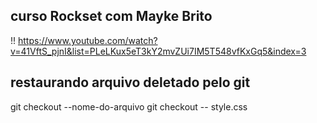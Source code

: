 ## curso Rockset com Mayke Brito
!! https://www.youtube.com/watch?v=41VftS_pjnI&list=PLeLKux5eT3kY2mvZUi7IM5T548vfKxGq5&index=3

## restaurando arquivo deletado pelo git

git checkout --nome-do-arquivo
git checkout -- style.css